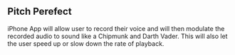 ## Pitch Perefect
iPhone App will allow user to record their voice and will then modulate the recorded audio to sound like a Chipmunk and Darth Vader. This will also let the user speed up or slow down the rate of playback.